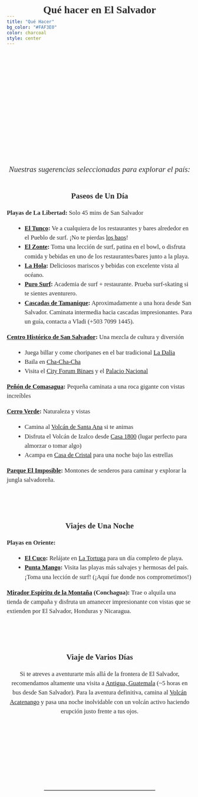 ```yaml
---
title: "Qué Hacer"
bg_color: "#FAF3E0"
color: charcoal
style: center
---
```


<div id="Pre-Wedding" style="padding-top: 0px; margin-top: -200px;"> <!-- avoid empty space after auto-scrolling -->

<div style="margin-top: 80px;"></div>   <!-- add blank space above -->


<div style="
  color: #2C2C2C;
  font-family: 'Playfair Display', serif;
  line-height: 1.5;
  text-align: center;
  max-width: 800px;
  margin: 40px auto;
">

  <!-- Section Title -->
  <strong>
    <div style="font-size: 2em; margin-bottom: 1em;">
      Qué hacer en El Salvador
    </div>
  </strong>
</div>

<!-- photo for introducing the section -->
<div style="
  width: 100%;
  aspect-ratio: 16 / 9;
  background: url('/assets/img/conchagua_sunrise_cut.png') no-repeat center center;
  background-size: cover;
  border-radius: 8px; /* optional: soften corners */
">
</div>

<!-- intro text-->
<div style="
  color: #2C2C2C;
  font-family: 'Playfair Display', serif;
  line-height: 1.5;
  text-align: center;
  max-width: 700px;
  margin: 40px auto;
">
  <p style="font-size: 1.5em;">
    <br><em>Nuestras sugerencias seleccionadas para explorar el país:</em><br>
  </p>
</div>

<!-- Things to Do Around El Salvador -->
<div style="
  color: #2C2C2C;
  font-family: 'Playfair Display', serif;
  line-height: 1.5;
  text-align: center;
  max-width: 800px;
  margin: 40px auto;
">

  <!-- Day Trips -->
  <strong>
    <div style="font-size: 1.5em; margin-bottom: 0.5em;">
      Paseos de Un Día
    </div>
  </strong>

  <div style="font-size: 1.2em; margin-bottom: 2em; text-align: left;">
    
  <p><strong>Playas de La Libertad:</strong> Solo 45 mins de San Salvador
    <ul style="list-style-type: disc; margin-left: 20px;">
      <li><strong><a href="https://maps.app.goo.gl/xPSCDr3fcoGcoWz19" target="_blank">El Tunco</a>:</strong> Ve a cualquiera de los restaurantes y bares alrededor en el Pueblo de surf. ¡No te pierdas <a href="https://maps.app.goo.gl/VzBZRBUpD7XnF5CC6" target="_blank">los baos</a>!</li>
      <li><strong><a href="https://maps.app.goo.gl/MkzRkMKSJdvKeHXA6" target="_blank">El Zonte</a>:</strong> Toma una lección de surf, patina en el bowl, o disfruta comida y bebidas en uno de los restaurantes/bares junto a la playa.</li>
      <li><strong><a href="https://maps.app.goo.gl/b2nvLTyxfeMC9RSv6" target="_blank">La Hola</a>:</strong> Deliciosos mariscos y bebidas con excelente vista al océano.</li>
      <li><strong><a href="https://maps.app.goo.gl/uCH54PrFxH6US3qD8" target="_blank">Puro Surf</a>:</strong> Academia de surf + restaurante. Prueba surf-skating si te sientes aventurero.</li>
      <li><strong><a href="https://maps.app.goo.gl/Ktmxx8yydFtX8ALr8" target="_blank">Cascadas de Tamanique</a>:</strong> Aproximadamente a una hora desde San Salvador. Caminata intermedia hacia cascadas impresionantes. Para un guía, contacta a Vladi (+503 7099 1445).</li>
    </ul>
  </p>

  <p><strong><a href="https://maps.app.goo.gl/BDCcdyCuwMfL3CmX8" target="_blank">Centro Histórico de San Salvador</a>:</strong> Una mezcla de cultura y diversión
    <ul style="list-style-type: disc; margin-left: 20px;">
      <li>Juega billar y come choripanes en el bar tradicional <a href="https://maps.app.goo.gl/Th8aGQdyHCjG3ecr7" target="_blank">La Dalia</a></li>
      <li>Baila en <a href="https://maps.app.goo.gl/GskhAAQAiQMYzqTK7" target="_blank">Cha-Cha-Cha</a></li>
      <li>Visita el <a href="https://maps.app.goo.gl/RwyAvSuCPFXE73ne6" target="_blank">City Forum Binaes</a> y el <a href="https://maps.app.goo.gl/mTmX39ZK2Joybz9YA" target="_blank">Palacio Nacional</a></li>
    </ul>
  </p>

  <p><strong><a href="https://maps.app.goo.gl/HfAkzitkANWixfT96" target="_blank">Peñón de Comasagua</a>:</strong> Pequeña caminata a una roca gigante con vistas increíbles</p>

  <p><strong><a href="https://maps.app.goo.gl/PCX9wYBGzCghttXm6" target="_blank">Cerro Verde</a>:</strong> Naturaleza y vistas
    <ul style="list-style-type: disc; margin-left: 20px;">
      <li>Camina al <a href="https://maps.app.goo.gl/R8b8oZCKSjAPq29j8" target="_blank">Volcán de Santa Ana</a> si te animas</li>
      <li>Disfruta el Volcán de Izalco desde <a href="https://maps.app.goo.gl/PKwFtP81Be7mt3tSA" target="_blank">Casa 1800</a> (lugar perfecto para almorzar o tomar algo)</li>
      <li>Acampa en <a href="https://maps.app.goo.gl/U3DHYfRLnS2z4HNb7" target="_blank">Casa de Cristal</a> para una noche bajo las estrellas</li>
    </ul>
  </p>

  <p><strong><a href="https://maps.app.goo.gl/mk7sDgzhixTkr88u7" target="_blank">Parque El Imposible</a>:</strong> Montones de senderos para caminar y explorar la jungla salvadoreña.</p>
  </div>


  <!-- Overnight Trips -->
<strong>
  <div style="font-size: 1.5em; margin-bottom: 0.5em;">
    <br><br>Viajes de Una Noche
  </div>
</strong>

<div style="font-size: 1.2em; margin-bottom: 2em; text-align: left;">
  <p><strong>Playas en Oriente:</strong></p>
  <ul style="list-style-type: disc; margin-left: 20px;">
    <li><strong><a href="https://maps.app.goo.gl/MAHBMhRn5wHxnafTA" target="_blank">El Cuco</a>:</strong> Relájate en <a href="https://maps.app.goo.gl/1F4feTR9Y3vnfint6" target="_blank">La Tortuga</a> para un día completo de playa.</li>
    <li><strong><a href="https://maps.app.goo.gl/A8DUdHcUU7h4zhad9" target="_blank">Punta Mango</a>:</strong> Visita las playas más salvajes y hermosas del país. ¡Toma una lección de surf! (¡Aquí fue donde nos comprometimos!)</li>
  </ul>
  <p><strong><a href="https://maps.app.goo.gl/x4Ln2M9Bu23LeRnc9" target="_blank">Mirador Espíritu de la Montaña</a> (Conchagua):</strong> Trae o alquila una tienda de campaña y disfruta un amanecer impresionante con vistas que se extienden por El Salvador, Honduras y Nicaragua.</p>
</div>


  <!-- longer trips -->
<strong>
  <div style="font-size: 1.5em; margin-bottom: 0.5em;">
    <br><br>Viaje de Varios Días
  </div>
</strong>

<div style="font-size: 1.2em; margin-bottom: 2em; text-align: center;">
  <p>
    Si te atreves a aventurarte más allá de la frontera de El Salvador, recomendamos altamente una visita a 
    <a href="https://maps.app.goo.gl/eZDK92rNKvtCtfmy5" target="_blank">Antigua, Guatemala</a> (~5 horas en bus desde San Salvador). 
    Para la aventura definitiva, camina al 
    <a href="https://maps.app.goo.gl/k3cTUJebzPf2VEvP6" target="_blank">Volcán Acatenango</a> y pasa una noche inolvidable con un volcán activo haciendo erupción justo frente a tus ojos.
  </p>
</div>



</div>


<div style="margin-top: 200px;"></div>   <!-- add blank space above -->
<hr style="border: none; border-top: 1px solid #aaa; margin: 40px auto; width: 60%;">